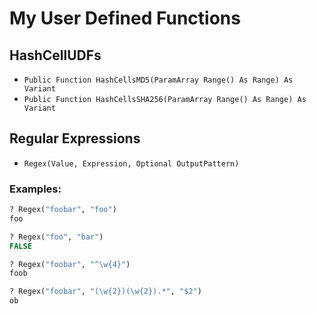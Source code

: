 # My User Defined Functions
## HashCellUDFs
- `Public Function HashCellsMD5(ParamArray Range() As Range) As Variant`
- `Public Function HashCellsSHA256(ParamArray Range() As Range) As Variant`

## Regular Expressions
- `Regex(Value, Expression, Optional OutputPattern)`
### Examples:
```vb
? Regex("foobar", "foo")
foo

? Regex("foo", "bar")
FALSE

? Regex("foobar", "^\w{4}")
foob

? Regex("foobar", "(\w{2})(\w{2}).*", "$2")
ob
```